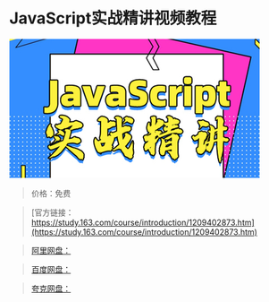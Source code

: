 # JavaScript实战精讲视频教程

![img](../../../assets/study163/free/d8617cd7293d4a68aa3f4d6b8f64c521.jpg)

> 价格：免费

> [官方链接：https://study.163.com/course/introduction/1209402873.htm](https://study.163.com/course/introduction/1209402873.htm)

> [阿里网盘：]()

> [百度网盘：]()

> [夸克网盘：]()
